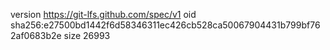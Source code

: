 version https://git-lfs.github.com/spec/v1
oid sha256:e27500bd1442f6d58346311ec426cb528ca50067904431b799bf762af0683b2e
size 26993
